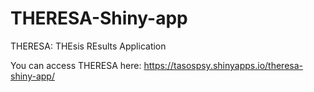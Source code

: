 # THERESA-Shiny-app
THERESA: THEsis REsults Application 

You can access THERESA here: https://tasospsy.shinyapps.io/theresa-shiny-app/
